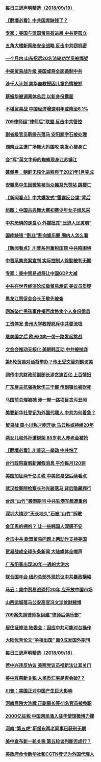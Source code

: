 #### [每日三退声明精选（2018/09/19）](../pages/nsc413/n10727391.md) 

#### [【翻墙必看】中共国库缺钱了？](../pages/nsc413/n10727353.md) 

#### [专家：美国与盟国贸易有进展 中共更孤立](../pages/nsc413/n10727242.md) 

#### [五角大楼新网络安全战略 反击中共窃机密](../pages/nsc413/n10726459.md) 

#### [一个月内 山东招远20名法轮功学员被绑架](../pages/nsc413/n10725475.md) 

#### [中美贸易战升级 美国或将全面遏制中共](../pages/nsc413/n10726263.md) 

#### [涉千人计划 美华裔教授因儿童色情被抓](../pages/nsc413/n10726890.md) 

#### [蔡振华被调离体总后 以新身份露面](../pages/nsc413/n10726762.md) 

#### [不堪贸易战 中国经济增速明年或降至6.1%](../pages/nsc413/n10726915.md) 

#### [709律师组“律师后”联盟  反击中共管控](../pages/nsc413/n10726718.md) 

#### [副省级官员靳绥东落马 安阳题字石被处理](../pages/nsc413/n10726774.md) 

#### [湖南业主遭广场舞大妈围攻 突发心梗身亡](../pages/nsc413/n10726795.md) 

#### [会“写”英文字母的蜘蛛现身江苏镇江](../pages/nsc413/n10726807.md) 

#### [蓬佩奥：朝鲜无核化进程将于2021年1月完成](../pages/nsc413/n10726732.md) 

#### [安徽高中生因微笑被当众搧耳光罚站 跳楼亡](../pages/nsc413/n10726755.md) 

#### [【新闻看点】中共爆发式“雷霆反台谍”背后](../pages/nsc413/n10726402.md) 

#### [组图：中国古典舞大赛初赛少年女子组风采](../pages/nsc413/n10726692.md) 

#### [中共恐惧的是良心 外媒批其“压迫人民灵魂”](../pages/nsc413/n10725741.md) 

#### [国库缺钱 “割韭”割向娱乐圈  圈内人怎么看](../pages/nsc413/n10726646.md) 

#### [【新闻看点】川普系列重税压顶 中共陷困境](../pages/nsc413/n10726265.md) 

#### [中晋系集资案宣判 实际控制人徐勤被判无期](../pages/nsc413/n10726563.md) 

#### [专家：美中贸易战将让中国GDP大减](../pages/nsc413/n10726009.md) 

#### [中共在世界经济论坛做贸易承诺 美议员质疑](../pages/nsc413/n10726448.md) 

#### [黑龙江贸促会会长王敬先被查](../pages/nsc413/n10725980.md) 

#### [网游坠亡男孩事件揭百度售卖个人身份信息](../pages/nsc413/n10726356.md) 

#### [工资停发 贵州大学教授怒斥中共耍流氓](../pages/nsc413/n10726440.md) 

#### [继美国之后 欧洲也向一带一路发起挑战](../pages/nsc413/n10726500.md) 

#### [文金会推动无核化 美朝韩互动 中共被抛弃](../pages/nsc413/n10726478.md) 

#### [第5轮贸易对话将举办？传王受文替刘鹤访美](../pages/nsc413/n10726364.md) 

#### [网传中共财政前副部长涉贪逾百亿 上百情妇](../pages/nsc413/n10726227.md) 

#### [广东屋主抗强拆砍伤三干部 传副镇长被砍死](../pages/nsc413/n10726312.md) 

#### [马国前总理被捕 涉一带一路项目贪污丑闻](../pages/nsc413/n10726306.md) 

#### [美要新华社登记为外国代理人 中共为何着急？](../pages/nsc413/n10726330.md) 

#### [贸易战 周小川称才刚开始 马云称或持续20年](../pages/nsc413/n10726233.md) 

#### [两女儿和外孙遭绑架 85岁老人养老金被抢](../pages/nsc413/n10725933.md) 

#### [【翻墙必看】川普这一举动 中共怕了](../pages/nsc413/n10724664.md) 

#### [台行政院查假新闻假消息 平均每月120则](../pages/nsc413/n10726008.md) 

#### [美国加征两千亿关税 中美贸易战后续看点](../pages/nsc413/n10725843.md) 

#### [武汉检察院检察长孙光骏落马 背后隐藏罪行](../pages/nsc413/n10725749.md) 

#### [台风“山竹”袭港期间 中共驻港军舰遭重创](../pages/nsc413/n10725693.md) 

#### [深圳大梅沙“天长地久”石被“山竹”拆散](../pages/nsc413/n10724971.md) 

#### [金正恩的拥抱？ 让一些韩国人深感不安](../pages/nsc413/n10725638.md) 

#### [合击中共 欧盟贸易问题上两动作支持美国](../pages/nsc413/n10725497.md) 

#### [贸易战成全球头条新闻 大陆媒体全噤声](../pages/nsc413/n10725496.md) 

#### [广东阳春出现30年一遇的大洪水](../pages/nsc413/n10724916.md) 

#### [联合国年会 纽约总部外现抗议中共暴政横幅](../pages/nsc413/n10725145.md) 

#### [马云：美中贸易战恐打20年 应开放中国市场](../pages/nsc413/n10725289.md) 

#### [山西运城落马公安高官冯文涉敛财赌博](../pages/nsc413/n10725204.md) 

#### [709案失照律师拟组建“律师后俱乐部”](../pages/nsc413/n10724656.md) 

#### [居住证修法 陆委会：因应中共可能对台操作](../pages/nsc413/n10724697.md) 

#### [大陆优秀论文“争相出国” 超9成发国外期刊](../pages/nsc413/n10724507.md) 

#### [每日三退声明精选（2018/09/18）](../pages/nsc413/n10724860.md) 

#### [若中兴违反协议 美两党议员推新法让其关门](../pages/nsc413/n10724561.md) 

#### [美中互祭新关税 人民币汇率是否会破7？](../pages/nsc413/n10724129.md) 

#### [川普：美国正对中国产生巨大影响](../pages/nsc413/n10724150.md) 

#### [河南高院大洗牌 正副庭长等41名官员被免职](../pages/nsc413/n10724208.md) 

#### [2000亿征税 中国网民涌入驻华使馆微博力撑](../pages/nsc413/n10723759.md) 

#### [河南“第五虎”靳绥东两老同事已获刑无期](../pages/nsc413/n10724263.md) 

#### [美中宣布新一轮关税 第五轮谈判能否成行？](../pages/nsc413/n10723943.md) 

#### [美政府命令新华社和CGTN登记为外国代理人](../pages/nsc413/n10724265.md) 

